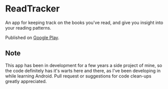 # ReadTracker

An app for keeping track on the books you've read, and give you insight into your reading patterns.

Published on [Google Play](https://play.google.com/store/apps/details?id=com.readtracker).

## Note

This app has been in development for a few years a side project of mine, so the code definitely has it's warts here and there, as I've been developing in while learning Android. Pull request or suggestions for code clean-ups greatly appreciated.